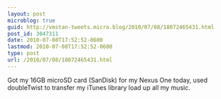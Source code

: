 ```yaml
---
layout: post
microblog: true
guid: http://vmstan-tweets.micro.blog/2010/07/08/18072465431.html
post_id: 3047311
date: 2010-07-08T17:52:52-0600
lastmod: 2010-07-08T17:52:52-0600
type: post
url: /2010/07/08/18072465431.html
---
```

Got my 16GB microSD card (SanDisk) for my Nexus One today, used doubleTwist to transfer my iTunes library load up all my music.
